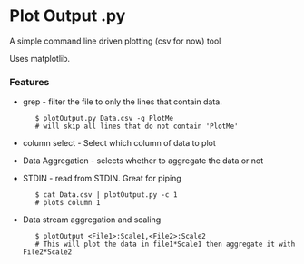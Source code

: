 # Plot Output .py

A simple command line driven plotting (csv for now) tool 

Uses matplotlib.

### Features

* grep - filter the file to only the lines that contain data. 
	
         $ plotOutput.py Data.csv -g PlotMe
         # will skip all lines that do not contain 'PlotMe'
* column select - Select which column of data to plot
* Data Aggregation - selects whether to aggregate the data or not
* STDIN - read from STDIN. Great for piping
	
         $ cat Data.csv | plotOutput.py -c 1
         # plots column 1 
* Data stream aggregation and scaling
	
         $ plotOutput <File1>:Scale1,<File2>:Scale2
         # This will plot the data in file1*Scale1 then aggregate it with File2*Scale2


